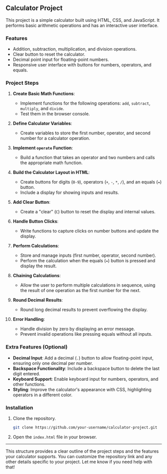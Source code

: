 ## Calculator Project

This project is a simple calculator built using HTML, CSS, and JavaScript. It performs basic arithmetic operations and has an interactive user interface.

### Features
- Addition, subtraction, multiplication, and division operations.
- Clear button to reset the calculator.
- Decimal point input for floating-point numbers.
- Responsive user interface with buttons for numbers, operators, and equals.

### Project Steps

1. **Create Basic Math Functions**:
   - Implement functions for the following operations: `add`, `subtract`, `multiply`, and `divide`.
   - Test them in the browser console.

2. **Define Calculator Variables**:
   - Create variables to store the first number, operator, and second number for a calculator operation.

3. **Implement `operate` Function**:
   - Build a function that takes an operator and two numbers and calls the appropriate math function.

4. **Build the Calculator Layout in HTML**:
   - Create buttons for digits (`0-9`), operators (`+`, `-`, `*`, `/`), and an equals (`=`) button.
   - Include a display for showing inputs and results.

5. **Add Clear Button**:
   - Create a "clear" (`C`) button to reset the display and internal values.

6. **Handle Button Clicks**:
   - Write functions to capture clicks on number buttons and update the display.

7. **Perform Calculations**:
   - Store and manage inputs (first number, operator, second number).
   - Perform the calculation when the equals (`=`) button is pressed and display the result.

8. **Chaining Calculations**:
   - Allow the user to perform multiple calculations in sequence, using the result of one operation as the first number for the next.

9. **Round Decimal Results**:
   - Round long decimal results to prevent overflowing the display.

10. **Error Handling**:
    - Handle division by zero by displaying an error message.
    - Prevent invalid operations like pressing equals without all inputs.

### Extra Features (Optional)
- **Decimal Input**: Add a decimal (`.`) button to allow floating-point input, ensuring only one decimal per number.
- **Backspace Functionality**: Include a backspace button to delete the last digit entered.
- **Keyboard Support**: Enable keyboard input for numbers, operators, and other functions.
- **Styling**: Improve the calculator's appearance with CSS, highlighting operators in a different color.

### Installation

1. Clone the repository.
   ```bash
   git clone https://github.com/your-username/calculator-project.git
   ```
2. Open the `index.html` file in your browser.

---

This structure provides a clear outline of the project steps and the features your calculator supports. You can customize the repository link and any other details specific to your project. Let me know if you need help with that!